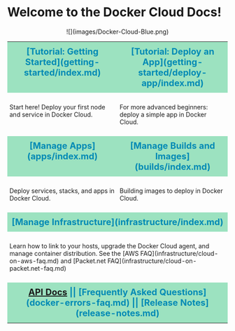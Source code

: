 <!--[metadata]>
+++
title = "Docker Cloud"
description ="Docker Cloud"
keywords = ["Docker, cloud"]
notoc = true
[menu.main]
identifier="docker-cloud"
+++
<![end-metadata]-->

# Welcome to the Docker Cloud Docs!

<center>
![](images/Docker-Cloud-Blue.png)
</center>

<style type="text/css">
.tg td{width="50%";padding:10px 5px;border:none;overflow:hidden;word-break:normal;}
.sherbet{width="50%";font-size:20px;font-weight:bold;background-color:#9CE2C0;color:#008AB5;text-align:center;vertical-align:top}
.plain{width="50%";vertical-align:top}
</style>

<table class="tg">
  <tr>
    <td class="sherbet" width="50%">[Tutorial: Getting Started](getting-started/index.md)</td>
    <td class="sherbet" width="50%">[Tutorial: Deploy an App](getting-started/deploy-app/index.md)</td>
  </tr>
  <tr>
    <td class="plain" width="50%"><p>Start here! Deploy your first node and service in Docker Cloud.</p></td>
    <td class="plain" width="50%"><p>For more advanced beginners: deploy a simple app in Docker Cloud.</p></td>
  </tr>
  <tr>
    <td class="sherbet" width="50%">[Manage Apps](apps/index.md)</td>
    <td class="sherbet" width="50%">[Manage Builds and Images](builds/index.md)</td>
  </tr>
  <tr>
    <td class="plain" width="50%"><p>Deploy services, stacks, and apps in Docker Cloud.</p></td>
    <td class="plain" width="50%"><p>Building images to deploy in Docker Cloud.</p></td>
  </tr>
  <tr>
    <td class="sherbet" colspan=2>[Manage Infrastructure](infrastructure/index.md)</td>
  </tr>
  <tr>
    <td class="plain" colspan=2><p>Learn how to link to your hosts, upgrade the Docker Cloud agent, and manage container distribution. See the [AWS FAQ](infrastructure/cloud-on-aws-faq.md) and [Packet.net FAQ](infrastructure/cloud-on-packet.net-faq.md)</p></td>
  </tr>
  <tr>
    <td class="sherbet" colspan=2> <a href="https://docs.docker.com/apidocs/docker-cloud/">API Docs</a> || [Frequently Asked Questions](docker-errors-faq.md) || [Release Notes](release-notes.md)</td>
  </tr>
</table>
</html>
